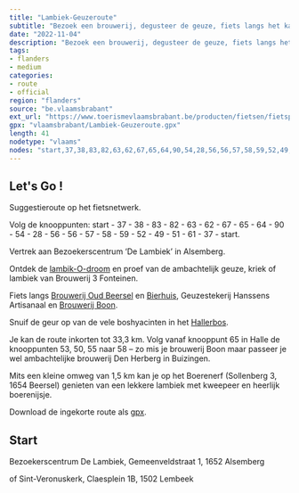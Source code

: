 ```yaml
---
title: "Lambiek-Geuzeroute"
subtitle: "Bezoek een brouwerij, degusteer de geuze, fiets langs het kasteel van Beersel en door het prachtige Hallerbos. Kuier even rond in Halle of blaas even uit op het zonneterras van Boelekewis in Huizingen. De lekkernijen en de mooie afwisselende natuur maken de flinke kuitenbijters van het sterk heuvelachtige landschap meer dan goed!"
date: "2022-11-04"
description: "Bezoek een brouwerij, degusteer de geuze, fiets langs het kasteel van Beersel en door het prachtige Hallerbos. Kuier even rond in Halle of blaas even uit op het zonneterras van Boelekewis in Huizingen. De lekkernijen en de mooie afwisselende natuur maken de flinke kuitenbijters van het sterk heuvelachtige landschap meer dan goed!" 
tags:
- flanders
- medium
categories: 
- route
- official
region: "flanders"
source: "be.vlaamsbrabant"
ext_url: "https://www.toerismevlaamsbrabant.be/producten/fietsen/fietsproducten/geuzeroute/index.html"
gpx: "vlaamsbrabant/Lambiek-Geuzeroute.gpx"
length: 41
nodetype: "vlaams"
nodes: "start,37,38,83,82,63,62,67,65,64,90,54,28,56,56,57,58,59,52,49,51,61,37,start"
---
```


## Let's Go ! 

Suggestieroute op het fietsnetwerk.

Volg de knooppunten: start - 37 - 38 - 83 - 82 - 63 - 62 - 67 - 65 - 64 - 90 - 54 - 28 - 56 - 56 - 57 - 58 - 59 - 52 - 49 - 51 - 61 - 37 - start.

Vertrek aan Bezoekerscentrum ‘De Lambiek’ in Alsemberg.

Ontdek de [lambik-O-droom](https://www.toerismevlaamsbrabant.be/producten/eten-en-drinken/cafe-en-restaurant/lambikodroom/) en proef van de ambachtelijk geuze, kriek of lambiek van Brouwerij 3 Fonteinen.

Fiets langs [Brouwerij Oud Beersel](https://www.toerismevlaamsbrabant.be/producten/bezoeken/bezienswaardigheden/brouwerij-oudbeersel/) en [Bierhuis](https://www.toerismevlaamsbrabant.be/producten/eten-en-drinken/cafe-en-restaurant/bierhuis-oud-beersel/), Geuzestekerij Hanssens Artisanaal en [Brouwerij Boon](https://www.toerismevlaamsbrabant.be/producten/bezoeken/bezienswaardigheden/brouwerij-boon/).

Snuif de geur op van de vele boshyacinten in het [Hallerbos](https://www.toerismevlaamsbrabant.be/producten/bezoeken/bezienswaardigheden/hallerbos/).

Je kan de route inkorten tot 33,3 km. Volg vanaf knooppunt 65 in Halle de knooppunten 53, 50, 55 naar 58 – zo mis je brouwerij Boon maar passeer je wel ambachtelijke brouwerij Den Herberg in Buizingen.

Mits een kleine omweg van 1,5 km kan je op het Boerenerf (Sollenberg 3, 1654 Beersel) genieten van een lekkere lambiek met kweepeer en heerlijk boerenijsje.

Download de ingekorte route als [gpx](https://www.toerismevlaamsbrabant.be/Images/lambiek-geuzeroute-korteversie_tcm251-152208.gpx).



## Start

Bezoekerscentrum De Lambiek, Gemeenveldstraat 1, 1652 Alsemberg

of Sint-Veronuskerk, Claesplein 1B, 1502 Lembeek
